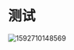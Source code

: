 # 测试

![1592710148569](C:\Users\wanglei\AppData\Roaming\Typora\typora-user-images\1592710148569.png)